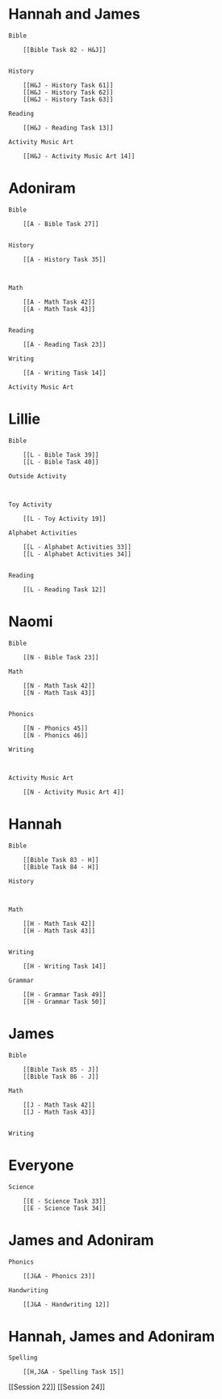 # Hannah and James

	Bible

		[[Bible Task 82 - H&J]]
		

	History

		[[H&J - History Task 61]]
		[[H&J - History Task 62]]
		[[H&J - History Task 63]]

	Reading

		[[H&J - Reading Task 13]]

	Activity Music Art

		[[H&J - Activity Music Art 14]]
# Adoniram

	Bible

		[[A - Bible Task 27]]
		

	History

		[[A - History Task 35]]
		
		

	Math

		[[A - Math Task 42]]
		[[A - Math Task 43]]
		

	Reading

		[[A - Reading Task 23]]

	Writing

		[[A - Writing Task 14]]

	Activity Music Art

		

# Lillie

	Bible

		[[L - Bible Task 39]]
		[[L - Bible Task 40]]

	Outside Activity

		

	Toy Activity

		[[L - Toy Activity 19]]

	Alphabet Activities

		[[L - Alphabet Activities 33]]
		[[L - Alphabet Activities 34]]
		

	Reading

		[[L - Reading Task 12]]

# Naomi

	Bible

		[[N - Bible Task 23]]

	Math

		[[N - Math Task 42]]
		[[N - Math Task 43]]
		

	Phonics

		[[N - Phonics 45]]
		[[N - Phonics 46]]

	Writing

		

	Activity Music Art

		[[N - Activity Music Art 4]]

# Hannah

	Bible

		[[Bible Task 83 - H]]
		[[Bible Task 84 - H]]

	History

		

	Math

		[[H - Math Task 42]]
		[[H - Math Task 43]]
		

	Writing

		[[H - Writing Task 14]]

	Grammar

		[[H - Grammar Task 49]]
		[[H - Grammar Task 50]]
		
# James

	Bible

		[[Bible Task 85 - J]]
		[[Bible Task 86 - J]]

	Math

		[[J - Math Task 42]]
		[[J - Math Task 43]]
		

	Writing

		

# Everyone

	Science

		[[E - Science Task 33]]
		[[E - Science Task 34]]
# James and Adoniram

	Phonics

		[[J&A - Phonics 23]]

	Handwriting

		[[J&A - Handwriting 12]]
# Hannah, James and Adoniram

	Spelling

		[[H,J&A - Spelling Task 15]]

[[Session 22]]
[[Session 24]]
